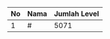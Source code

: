 | No | Nama            | Jumlah Level |
|----|-----------------|--------------|
| 1  | #    |    5071        |
